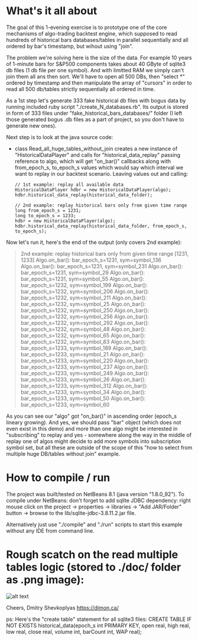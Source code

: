 # What's it all about

The goal of this 1-evening exercise is to prototype one of the core mechanisms of
algo-trading backtest engine, which supposed to read hundreds of historical bars
databases/tables in parallel sequentially and all ordered by bar's timestamp,
but wihout using "join".

The problem we're solving here is the size of the data.
For example 10 years of 1-minute bars for
S&P500 components takes about 40 GByte of sqlite3 db files (1 db file per one symbol).
And with limitted RAM we simply can't join them all ans then sort. We'll have
to open all 500 DBs, then "select *" ordered by timestamp and then manipulate
the array of "cursors" in order to read all 500 db/tables strictly sequentially
all ordered in time.

As a 1st step let's generate 333 fake historical db files with bogus data by
running included ruby script "./create_N_databases.rb". Its output is stored
in form of 333 files under "fake_historical_bars_databases/" folder (I left
those generated bogus .db files as a part of project, so you don't have to
generate new ones).

Next step is to look at the java source code:
  - class Read_all_huge_tables_without_join creates a new instance of "HistoricalDataPlayer" 
    and calls for "historical_data_replay" passing reference to algo, which will get "on_bar()"
    callbacks along with from_epoch_s, to_epoch_s values which would say which interval we want
    to replay in our backtest scenario. Leaving values out and calling:

        // 1st example: replay all available data
        HistoricalDataPlayer hdbr = new HistoricalDataPlayer(algo);
        hdbr.historical_data_replay(historical_data_folder);

        // 2nd example: replay historical bars only from given time range
        long from_epoch_s = 1231;
        long to_epoch_s = 1233;
        hdbr = new HistoricalDataPlayer(algo);
        hdbr.historical_data_replay(historical_data_folder, from_epoch_s, to_epoch_s);

Now let's run it, here's the end of the output (only covers 2nd example):

> 2nd example: replay historical bars only from given time range [1231, 1233]
> Algo.on_bar(): bar_epoch_s=1231, sym=symbol_136
> Algo.on_bar(): bar_epoch_s=1231, sym=symbol_231
> Algo.on_bar(): bar_epoch_s=1231, sym=symbol_29
> Algo.on_bar(): bar_epoch_s=1231, sym=symbol_55
> Algo.on_bar(): bar_epoch_s=1232, sym=symbol_199
> Algo.on_bar(): bar_epoch_s=1232, sym=symbol_206
> Algo.on_bar(): bar_epoch_s=1232, sym=symbol_211
> Algo.on_bar(): bar_epoch_s=1232, sym=symbol_25
> Algo.on_bar(): bar_epoch_s=1232, sym=symbol_250
> Algo.on_bar(): bar_epoch_s=1232, sym=symbol_256
> Algo.on_bar(): bar_epoch_s=1232, sym=symbol_292
> Algo.on_bar(): bar_epoch_s=1232, sym=symbol_48
> Algo.on_bar(): bar_epoch_s=1232, sym=symbol_65
> Algo.on_bar(): bar_epoch_s=1232, sym=symbol_83
> Algo.on_bar(): bar_epoch_s=1233, sym=symbol_189
> Algo.on_bar(): bar_epoch_s=1233, sym=symbol_21
> Algo.on_bar(): bar_epoch_s=1233, sym=symbol_220
> Algo.on_bar(): bar_epoch_s=1233, sym=symbol_237
> Algo.on_bar(): bar_epoch_s=1233, sym=symbol_249
> Algo.on_bar(): bar_epoch_s=1233, sym=symbol_26
> Algo.on_bar(): bar_epoch_s=1233, sym=symbol_312
> Algo.on_bar(): bar_epoch_s=1233, sym=symbol_34
> Algo.on_bar(): bar_epoch_s=1233, sym=symbol_50
> Algo.on_bar(): bar_epoch_s=1233, sym=symbol_60

As you can see our "algo" got "on_bar()" in ascending order (epoch_s lineary growing).
And yes, we should pass "bar" object (which does not even exist in this demo) and
more than one algo might be interested in "subscribing" to replay and yes - somewhere
along the way in the middle of replay one of algos might decide to add more symbols
into subscription symbol set, but all these are outside of the scope of this "how to select from multiple huge DB/tables without join" example.

# How to compile / run

The project was built/tested on NetBeans 8.1 (java version "1.8.0_92").
To compile under NetBeans: don't forget to add sqlite JDBC dependency:
right mouse click on the project -> properties -> libraries -> "Add JAR/Folder" button -> browse to the lib/sqlite-jdbc-3.8.11.2.jar file.

Alternatively just use "./compile" and "./run" scripts to start this example without any IDE from command line.

# Rough scatch on the read multiple tables logic (stored to ./doc/ folder as .png image):
![alt text](https://raw.githubusercontent.com/shevkoplyas/Read_multiple_huge_DBs_without_joining/master/doc/Read_multiple_huge_DBs_without_joining.png)

Cheers,
Dmitry Shevkoplyas
https://dimon.ca/

ps: Here's the "create table" statement for all sqlite3 files:
      CREATE TABLE IF NOT EXISTS historical_data(epoch_s int PRIMARY KEY, open real, high real, low real, close real, volume int, barCount int, WAP real);
